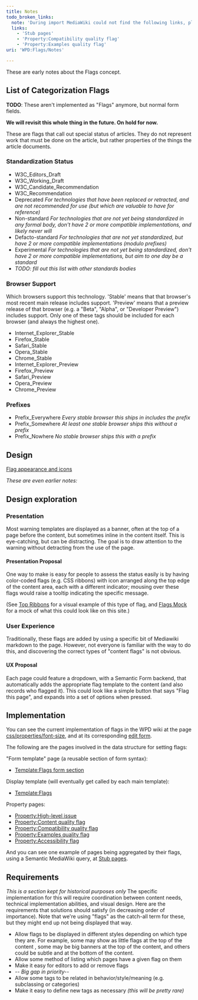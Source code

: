```yaml
---
title: Notes
todo_broken_links:
  note: 'During import MediaWiki could not find the following links, please fix and adjust this list.'
  links:
    - 'Stub pages'
    - 'Property:Compatibility quality flag'
    - 'Property:Examples quality flag'
uri: 'WPD:Flags/Notes'

---
```

These are early notes about the Flags concept.

## <span>List of Categorization Flags</span>

**TODO**: These aren't implemented as "Flags" anymore, but normal form fields.

**We will revisit this whole thing in the future. On hold for now.**

These are flags that call out special status of articles. They do not represent work that must be done on the article, but rather properties of the things the article documents.

### <span>Standardization Status</span>

-   W3C\_Editors\_Draft
-   W3C\_Working\_Draft
-   W3C\_Candidate\_Recommendation
-   W3C\_Recommendation
-   Deprecated *For technologies that have been replaced or retracted, and are not recommended for use (but which are valuable to have for reference)*
-   Non-standard *For technologies that are not yet being standardized in any formal body, don't have 2 or more compatible implementations, and likely never will*
-   Defacto-standard *For technologies that are not yet standardized, but have 2 or more compatible implementations (modulo prefixes)*
-   Experimental *For technologies that are not yet being standardized, don't have 2 or more compatible implementations, but aim to one day be a standard*
-   *TODO: fill out this list with other standards bodies*

### <span>Browser Support</span>

Which browsers support this technology. 'Stable' means that that browser's most recent main release includes support. 'Preview' means that a preview release of that browser (e.g. a "Beta", "Alpha", or "Developer Preview") includes support. Only one of these tags should be included for each browser (and always the highest one).

-   Internet\_Explorer\_Stable
-   Firefox\_Stable
-   Safari\_Stable
-   Opera\_Stable
-   Chrome\_Stable
-   Internet\_Explorer\_Preview
-   Firefox\_Preview
-   Safari\_Preview
-   Opera\_Preview
-   Chrome\_Preview

### <span>Prefixes</span>

-   Prefix\_Everywhere *Every stable browser this ships in includes the prefix*
-   Prefix\_Somewhere *At least one stable browser ships this without a prefix*
-   Prefix\_Nowhere *No stable browser ships this with a prefix*

## <span>Design</span>

[Flag appearance and icons](/WPD:Design/Flags)

*These are even earlier notes:*

## <span>Design exploration</span>

### <span>Presentation</span>

Most warning templates are displayed as a banner, often at the top of a page before the content, but sometimes inline in the content itself. This is eye-catching, but can be distracting. The goal is to draw attention to the warning without detracting from the use of the page.

#### <span>Presentation Proposal</span>

One way to make is easy for people to assess the status easily is by having color-coded flags (e.g. CSS ribbons) with icon arranged along the top edge of the content area, each with a different indicator; mousing over these flags would raise a tooltip indicating the specific message.

(See [Top Ribbons](http://schepers.cc/wpd/Ribbons_Web_Elements_Preview2.jpg) for a visual example of this type of flag, and [Flags Mock](http://schepers.cc/webplatform/flags.svg) for a mock of what this could look like on this site.)

### <span>User Experience</span>

Traditionally, these flags are added by using a specific bit of Mediawiki markdown to the page. However, not everyone is familiar with the way to do this, and discovering the correct types of "content flags" is not obvious.

#### <span>UX Proposal</span>

Each page could feature a dropdown, with a Semantic Form backend, that automatically adds the appropriate flag template to the content (and also records who flagged it). This could look like a simple button that says "Flag this page", and expands into a set of options when pressed.

## <span>Implementation</span>

You can see the current implementation of flags in the WPD wiki at the page [css/properties/font-size](/css/properties/font-size), and at its corresponding [edit form](http://webplatform.org/d/index.php?title=css/properties/font-size&action=formedit).

The following are the pages involved in the data structure for setting flags:

"Form template" page (a reusable section of form syntax):

-   [Template:Flags form section](/Template:Flags_form_section)

Display template (will eventually get called by each main template):

-   [Template:Flags‎](/Template:Flags)

Property pages:

-   [Property:High-level issue](/Property:High-level_issue)
-   [Property:Content quality flag](/Property:Content_quality_flag)
-   [Property:Compatibility quality flag](/w/index.php?title=Property:Compatibility_quality_flag&action=edit&redlink=1)
-   [Property:Examples quality flag](/w/index.php?title=Property:Examples_quality_flag&action=edit&redlink=1)
-   [Property:Accessibility flag](/Property:Accessibility_flag)

And you can see one example of pages being aggregated by their flags, using a Semantic MediaWiki query, at [Stub pages](/w/index.php?title=Stub_pages&action=edit&redlink=1).

## <span>Requirements</span>

*This is a section kept for historical purposes only* The specific implementation for this will require coordination between content needs, technical implementation abilities, and visual design. Here are the requirements that solutions should satisfy (in decreasing order of importance). Note that we're using "flags" as the catch-all term for these, but they might end up not being displayed that way.

-   Allow flags to be displayed in different styles depending on which type they are. For example, some may show as little flags at the top of the content , some may be big banners at the top of the content, and others could be subtle and at the bottom of the content.
-   Allow some method of listing which pages have a given flag on them
-   Make it easy for editors to add or remove flags
-   *-- Big gap in priority--*
-   Allow some tags to be related in behavior/style/meaning (e.g. subclassing or categories)
-   Make it easy to define new tags as necessary *(this will be pretty rare)*
